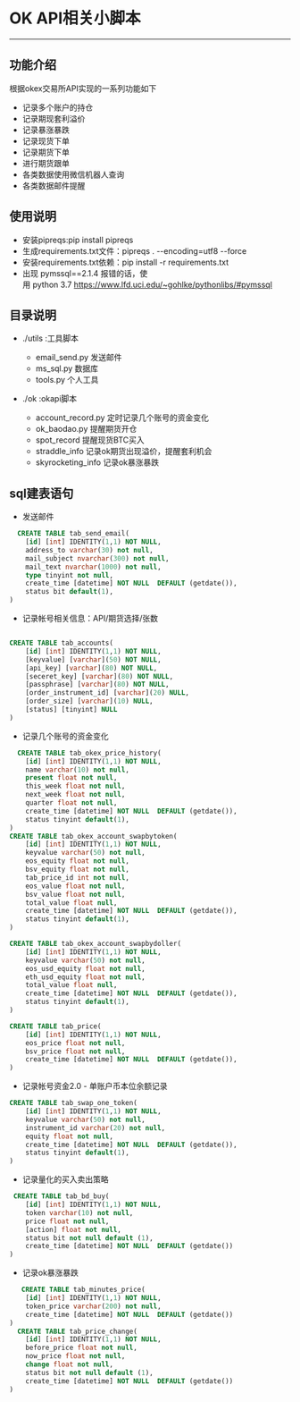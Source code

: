 # OK API相关小脚本

---
## 功能介绍

根据okex交易所API实现的一系列功能如下

- 记录多个账户的持仓
- 记录期现套利溢价
- 记录暴涨暴跌
- 记录现货下单
- 记录期货下单
- 进行期货跟单
- 各类数据使用微信机器人查询
- 各类数据邮件提醒

## 使用说明
- 安装pipreqs:pip install pipreqs
- 生成requirements.txt文件：pipreqs . --encoding=utf8 --force
- 安装requirements.txt依赖：pip install -r requirements.txt
- 出现 pymssql==2.1.4 报错的话，使用 python 3.7 https://www.lfd.uci.edu/~gohlke/pythonlibs/#pymssql


## 目录说明
- ./utils :工具脚本 

	- email_send.py 发送邮件
	- ms_sql.py 数据库
	- tools.py 个人工具 

-  ./ok :okapi脚本 
	- account_record.py  定时记录几个账号的资金变化
	- ok_baodao.py 提醒期货开仓
	- spot_record 提醒现货BTC买入
	- straddle_info 记录ok期货出现溢价，提醒套利机会
	- skyrocketing_info 记录ok暴涨暴跌



## sql建表语句

- 发送邮件
```sql
  CREATE TABLE tab_send_email(
	[id] [int] IDENTITY(1,1) NOT NULL,
	address_to varchar(30) not null,
	mail_subject nvarchar(300) not null,
	mail_text nvarchar(1000) not null,
	type tinyint not null,
	create_time [datetime] NOT NULL  DEFAULT (getdate()),
	status bit default(1),
)
```
- 记录帐号相关信息：API/期货选择/张数
```sql

CREATE TABLE tab_accounts(
	[id] [int] IDENTITY(1,1) NOT NULL,
	[keyvalue] [varchar](50) NOT NULL,
	[api_key] [varchar](80) NOT NULL,
	[seceret_key] [varchar](80) NOT NULL,
	[passphrase] [varchar](80) NOT NULL,
	[order_instrument_id] [varchar](20) NULL,
	[order_size] [varchar](10) NULL,
	[status] [tinyint] NULL
)
```

- 记录几个账号的资金变化
```sql
  CREATE TABLE tab_okex_price_history(
    [id] [int] IDENTITY(1,1) NOT NULL,
    name varchar(10) not null,
    present float not null,
    this_week float not null,
    next_week float not null,
    quarter float not null,
    create_time [datetime] NOT NULL  DEFAULT (getdate()),
    status tinyint default(1),
)
CREATE TABLE tab_okex_account_swapbytoken(
    [id] [int] IDENTITY(1,1) NOT NULL,
    keyvalue varchar(50) not null,
    eos_equity float not null,
    bsv_equity float not null,
	tab_price_id int not null,
	eos_value float not null,
	bsv_value float not null,
	total_value float null,
    create_time [datetime] NOT NULL  DEFAULT (getdate()),
    status tinyint default(1),
)

CREATE TABLE tab_okex_account_swapbydoller(
    [id] [int] IDENTITY(1,1) NOT NULL,
    keyvalue varchar(50) not null,
    eos_usd_equity float not null,
    eth_usd_equity float not null,
	total_value float null,
    create_time [datetime] NOT NULL  DEFAULT (getdate()),
    status tinyint default(1),
)

CREATE TABLE tab_price(
    [id] [int] IDENTITY(1,1) NOT NULL,
    eos_price float not null,
    bsv_price float not null,
    create_time [datetime] NOT NULL  DEFAULT (getdate()),
)
```

- 记录帐号资金2.0 - 单账户币本位余额记录
```sql
CREATE TABLE tab_swap_one_token(
    [id] [int] IDENTITY(1,1) NOT NULL,
    keyvalue varchar(50) not null,
    instrument_id varchar(20) not null,
	equity float not null,
    create_time [datetime] NOT NULL  DEFAULT (getdate()),
    status tinyint default(1),
)
```


- 记录量化的买入卖出策略
```sql
 CREATE TABLE tab_bd_buy(
	[id] [int] IDENTITY(1,1) NOT NULL,
	token varchar(10) not null,
	price float not null,
	[action] float not null,
	status bit not null default (1),
	create_time [datetime] NOT NULL  DEFAULT (getdate())
)
```

- 记录ok暴涨暴跌
```sql
   CREATE TABLE tab_minutes_price(
	[id] [int] IDENTITY(1,1) NOT NULL,
	token_price varchar(200) not null,
	create_time [datetime] NOT NULL  DEFAULT (getdate())
)
  CREATE TABLE tab_price_change(
	[id] [int] IDENTITY(1,1) NOT NULL,
	before_price float not null,
	now_price float not null,
	change float not null,
	status bit not null default (1),
	create_time [datetime] NOT NULL  DEFAULT (getdate())
)
```